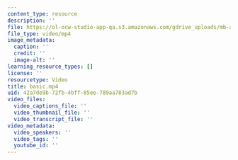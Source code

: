 ```yaml
---
content_type: resource
description: ''
file: https://ol-ocw-studio-app-qa.s3.amazonaws.com/gdrive_uploads/mb-april12a/1misJ4Ui__qdWGxHGPHvMEsdTJwMitOQm/basic.mp4
file_type: video/mp4
image_metadata:
  caption: ''
  credit: ''
  image-alt: ''
learning_resource_types: []
license: ''
resourcetype: Video
title: basic.mp4
uid: 42a7de9b-72fb-4bff-85ee-789aa783ad7b
video_files:
  video_captions_file: ''
  video_thumbnail_file: ''
  video_transcript_file: ''
video_metadata:
  video_speakers: ''
  video_tags: ''
  youtube_id: ''
---
```

